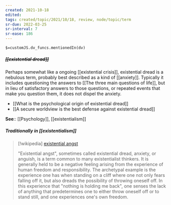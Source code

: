 ```yaml
---
created: 2021-10-18
edited: 
tags: created/topic/2021/10/18, review, node/topic/term
sr-due: 2022-03-25
sr-interval: 7
sr-ease: 186
---
```

`$=customJS.dv_funcs.mentionedIn(dv)`

##### <s class="topic-title">[[existential dread]]</s>

Perhaps somewhat like a ongoing [[existential crisis]], existential dread is a nebulous term, probably best described as a kind of [[anxiety]]. 
Typically it includes questioning the answers to [[The three main questions of life]], but in lieu of satisfactory answers to those questions, or repeated events that make you question them, it does not dispel the anxiety.

- [[What is the psychological origin of existential dread]]
- [[A secure worldview is the best defense against existential dread]]

**See**:: [[Psychology]], [[existentialism]]

##### Traditionally in [[existentialism]]
> [!wikipedia] [existential angst](https://en.wikipedia.org/wiki/Existentialism#Angst_and_dread)
> 
> "Existential angst", sometimes called existential dread, anxiety, or anguish, is a term common to many existentialist thinkers. It is generally held to be a negative feeling arising from the experience of human freedom and responsibility. The archetypal example is the experience one has when standing on a cliff where one not only fears falling off it, but also dreads the possibility of throwing oneself off. In this experience that "nothing is holding me back", one senses the lack of anything that predetermines one to either throw oneself off or to stand still, and one experiences one's own freedom. 
